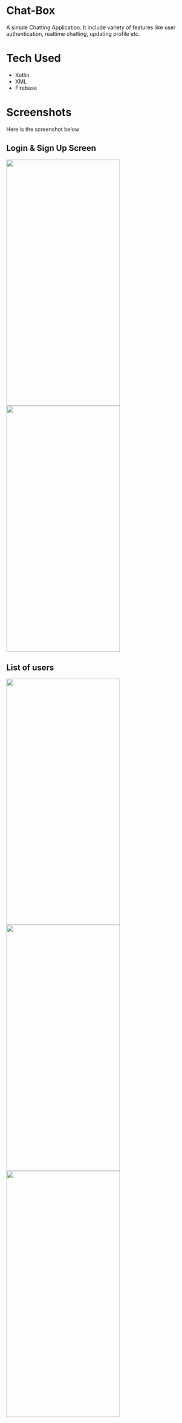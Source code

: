 # Chat-Box
A simple Chatting Application. It include variety of features like user authentication, realtime chatting, updating profile etc.
# Tech Used
* Kotlin
* XML
* Firebase
# Screenshots
Here is the screenshot below
## Login & Sign Up Screen
<img src="https://github.com/Talib-Hossain/Chat-Box/assets/83373885/a788e96a-341e-42b6-a951-c8b991341cbd" width="300" height="650" />
<img src="https://github.com/Talib-Hossain/Chat-Box/assets/83373885/b5e9bf19-8d6c-4dce-9f87-1817466c9c1c" width="300" height="650" />

## List of users
<img src="https://github.com/Talib-Hossain/Chat-Box/assets/83373885/ed336d8c-875e-4f08-b4a7-b5a8df9da73c" width="300" height="650" />
<img src="https://github.com/Talib-Hossain/Chat-Box/assets/83373885/ac360c82-cdd2-4419-8492-c130ae8a0e23" width="300" height="650" />
<img src="https://github.com/Talib-Hossain/Chat-Box/assets/83373885/ac365f7e-4df5-4a35-b435-3f596e602d55" width="300" height="650" />
